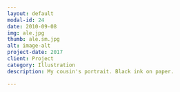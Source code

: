 ```yaml
---
layout: default
modal-id: 24
date: 2010-09-08
img: ale.jpg
thumb: ale.sm.jpg
alt: image-alt
project-date: 2017
client: Project
category: Illustration
description: My cousin's portrait. Black ink on paper.

---
```

